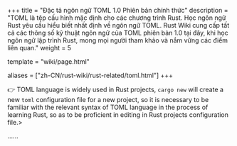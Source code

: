 +++
title = "Đặc tả ngôn ngữ TOML 1.0 Phiên bản chính thức"
description = "TOML là tệp cấu hình mặc định cho các chương trình Rust. Học ngôn ngữ Rust yêu cầu hiểu biết nhất định về ngôn ngữ TOML. Rust Wiki cung cấp tất cả các thông số kỹ thuật ngôn ngữ của TOML phiên bản 1.0 tại đây, khi học ngôn ngữ lập trình Rust, mong mọi người tham khảo và nắm vững các điểm liên quan."
weight = 5

template = "wiki/page.html"

aliases = ["zh-CN/rust-wiki/rust-related/toml.html"]
+++

👉 TOML language is widely used in Rust projects, `cargo new` will create a new `toml` configuration file for a new project, so it is necessary to be familiar with the relevant syntax of TOML language in the process of learning Rust, so as to be proficient in editing in Rust projects configuration file.>

......